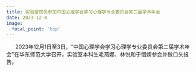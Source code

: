 ```yaml
---
title: 实验室成员参加中国心理学会学习心理学专业委员会第二届学术年会
date: 2023-12-4
image:
  focal_point: 'top'
---
```


&nbsp;&nbsp;&nbsp;&nbsp;&nbsp;&nbsp;2023年12月1日至3日，“中国心理学会学习心理学专业委员会第二届学术年会”在华东师范大学召开，实验室本科生毛燕娜、林悦和于惜婧参会并做口头报告。

<!--more-->

  
